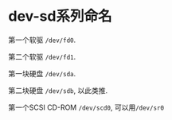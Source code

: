 # dev-sd系列命名

第一个软驱 `/dev/fd0`.

第二个软驱 `/dev/fd1`.

第一块硬盘 `/dev/sda`.

第二块硬盘 `/dev/sdb`, 以此类推.

第一个SCSI CD-ROM `/dev/scd0`, 可以用`/dev/sr0`
